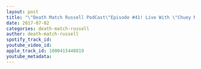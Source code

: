 ```yaml
---
layout: post
title: "\"Death Match Russell PodCast\"Episode #41! Live With \"Chuey Martinez\"!As BLOOD Bro Pro Presents \"The 1st Ever So-Cal Crimson Cup\"! Tune In!"
date: 2017-07-02
categories: death-match-russell
author: death-match-russell
spotify_track_id: 
youtube_video_id: 
apple_track_id: 1000415440819
youtube_metadata: 
---
```

